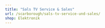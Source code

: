 ```yaml
---
title: "Sals TV Service & Sales"
url: /scarborough/sals-tv-service-und-sales/
shop: Elektronik
---
```

